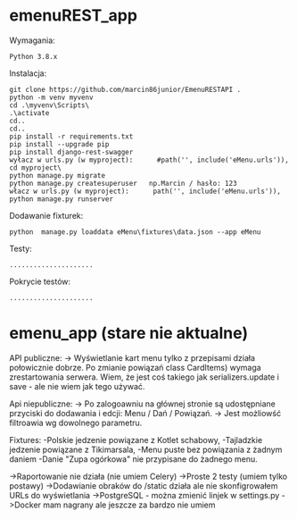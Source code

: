 ﻿emenuREST_app
===========

Wymagania:

    Python 3.8.x

Instalacja:

	git clone https://github.com/marcin86junior/EmenuRESTAPI .
	python -m venv myvenv
	cd .\myvenv\Scripts\
	.\activate
	cd..
	cd..
	pip install -r requirements.txt
	pip install --upgrade pip 
	pip install django-rest-swagger
	wyłacz w urls.py (w myproject):      #path('', include('eMenu.urls')),
	cd myproject\
	python manage.py migrate
	python manage.py createsuperuser   np.Marcin / hasło: 123
	włacz w urls.py (w myproject):      path('', include('eMenu.urls')),
	python manage.py runserver

Dodawanie fixturek:

	python  manage.py loaddata eMenu\fixtures\data.json --app eMenu

Testy:
	
	.....................

Pokrycie testów:

	.....................


emenu_app (stare nie aktualne)
===========

API publiczne:
-> Wyświetlanie kart menu tylko z przepisami działa połowicznie dobrze. Po zmianie powiązań class CardItems) wymaga zrestartowania serwera. Wiem, że jest coś takiego jak serializers.update i save - ale nie wiem jak tego używać.

Api niepubliczne:
-> Po zalogoawniu na głównej stronie są udostępniane przyciski do dodawania i edcji: Menu / Dań / Powiązań.
-> Jest możliowść filtroawia wg dowolnego parametru.

Fixtures:
-Polskie jedzenie powiązane z Kotlet schabowy,
-Tajladzkie jedzenie powiązane z Tikimarsala,
-Menu puste bez powiązania z żadnym daniem
-Danie "Zupa ogórkowa" nie przypisane do żadnego menu.

->Raportowanie nie działa (nie umiem Celery)
->Proste 2 testy (umiem tylko postawy)
->Dodawianie obraków do /static działa ale nie skonfigrowałem URLs do wyświetlania
->PostgreSQL - można zmienić linjek w settings.py
->Docker mam nagrany ale jeszcze za bardzo nie umiem

